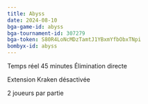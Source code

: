 ```yaml
---
title: Abyss
date: 2024-08-10
bga-game-id: abyss
bga-tournament-id: 307279
bga-token: S80R4LoNcMDzTamtJ1YBxmYfbObxTNpi
bombyx-id: abyss
---
```


Temps réel 45 minutes Élimination directe

Extension Kraken désactivée

2 joueurs par partie